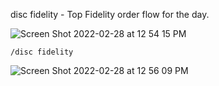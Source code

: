 disc fidelity - Top Fidelity order flow for the day.

![Screen Shot 2022-02-28 at 12 54 15 PM](https://user-images.githubusercontent.com/85772166/156057002-f5421ef0-de8b-4562-b23a-74887b7b1cf7.png)

```
/disc fidelity
```
![Screen Shot 2022-02-28 at 12 56 09 PM](https://user-images.githubusercontent.com/85772166/156057228-eb291b48-378c-4b9a-9288-16b48ad62a1a.png)
